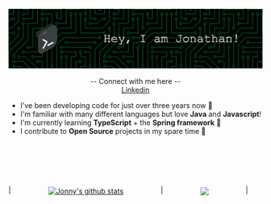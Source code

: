 ![Header](./assets/github-header.png)

<p align="center">
    -- Connect with me here -- </br>
  <a href="https://www.linkedin.com/in/jonathan-mcnamee-98593b105/">Linkedin</a>
</p> 

* I've been developing code for just over three years now 💪 </br>
* I'm familiar with many different languages but love **Java** and **Javascript**! </br>
* I'm currently learning **TypeScript** + the **Spring framework** 🌱 </br>
* I contribute to **Open Source** projects in my spare time 👯 </br>

</br>
</br>
 

| <a href="https://github.com/anuraghazra/github-readme-stats"><img align="center" style="padding: 40px 70px;" src="https://github-readme-stats.vercel.app/api/?username=JonnyMc94&show_icons=true&theme=tokyonight" alt="Jonny's github stats" /></a> | <a href="https://github.com/anuraghazra/github-readme-stats"><img align="center" style="padding: 40px 70px;" src="https://github-readme-stats.vercel.app/api/top-langs/?username=JonnyMc94&layout=compact&theme=buefy&hide_border=true" /></a> |




